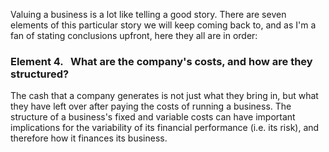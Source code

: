 Valuing a business is a lot like telling a good story. There are seven elements of this particular story we will keep coming back to, and as I'm a fan of stating conclusions upfront, here they all are in order:

### **Element 4. &nbsp; What are the company's costs, and how are they structured?** 

The cash that a company generates is not just what they bring in, but what they have left over after paying the costs of running a business. The structure of a business's fixed and variable costs can have important implications for the variability of its financial performance (i.e. its risk), and therefore how it finances its business. 